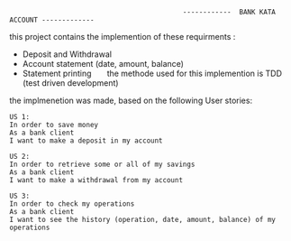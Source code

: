                                                ------------  BANK KATA ACCOUNT -------------
this project contains the implemention of these requirments :
-  Deposit and Withdrawal
-  Account statement (date, amount, balance)
-  Statement printing
      
the methode used for this implemention is TDD (test driven development) 

the implmenetion was made, based on the following User stories:

    US 1:
    In order to save money
    As a bank client
    I want to make a deposit in my account
    
    US 2:
    In order to retrieve some or all of my savings
    As a bank client
    I want to make a withdrawal from my account
    
    US 3:
    In order to check my operations
    As a bank client
    I want to see the history (operation, date, amount, balance) of my operations

